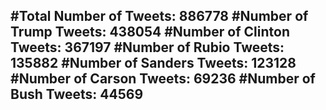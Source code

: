 #Total Number of Tweets: 886778 
#Number of Trump Tweets: 438054
#Number of Clinton Tweets: 367197
#Number of Rubio Tweets: 135882
#Number of Sanders Tweets: 123128
#Number of Carson Tweets: 69236
#Number of Bush Tweets: 44569
---
